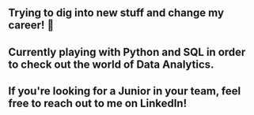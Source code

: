 ## Trying to dig into new stuff and change my career! 🦖
## Currently playing with Python and SQL in order to check out the world of Data Analytics.
##
## If you're looking for a Junior in your team, feel free to reach out to me on LinkedIn!

<!--
**fscohier/fscohier** is a ✨ _special_ ✨ repository because its `README.md` (this file) appears on your GitHub profile.

Here are some ideas to get you started:

- 🔭 I’m currently working on ...
- 🌱 I’m currently learning ...
- 👯 I’m looking to collaborate on ...
- 🤔 I’m looking for help with ...
- 💬 Ask me about ...
- 📫 How to reach me: ...
- 😄 Pronouns: ...
- ⚡ Fun fact: ...
-->

